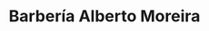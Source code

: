 ---
title: "Barbería Alberto Moreira"
url: /barrio-santa-ana/barberia-alberto-moreira-2/
shop: peluquería
---